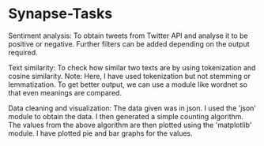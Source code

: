 # Synapse-Tasks

Sentiment analysis: To obtain tweets from Twitter API and analyse it to be positive or negative.
Further filters can be added depending on the output required.

Text similarity: To check how similar two texts are by using tokenization and cosine similarity.
Note: Here, I have used tokenization but not stemming or lemmatization. To get better output, we can use a module like wordnet so that even meanings are compared.

Data cleaning and visualization: The data given was in json. I used the 'json' module to obtain the data. I then generated a simple counting algorithm. The values from the above algorithm are then plotted using the 'matplotlib' module. I have plotted pie and bar graphs for the values.
